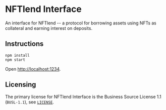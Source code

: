 # NFTlend Interface

An interface for NFTlend -- a protocol for borrowing assets using NFTs as collateral and earning interest on deposits.

## Instructions
```
npm install
npm start
```
Open [http://localhost:1234](http://localhost:1234).

## Licensing

The primary license for NFTlend Interface is the Business Source License 1.1 (`BUSL-1.1`), see [`LICENSE`](./LICENSE).